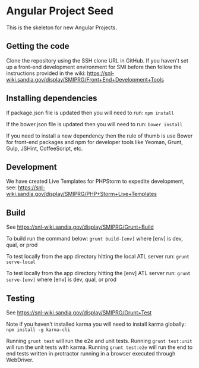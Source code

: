 # Angular Project Seed

This is the skeleton for new Angular Projects.

## Getting the code

Clone the repository using the SSH clone URL in GitHub. If you haven't set up a front-end development environment for SMI before then follow the instructions provided in the wiki: https://snl-wiki.sandia.gov/display/SMIPRG/Front+End+Development+Tools


## Installing dependencies

If package.json file is updated then you will need to run:
     `npm install`


If the bower.json file is updated then you will need to run:
     `bower install`

If you need to install a new dependency then the rule of thumb is use Bower for front-end packages and npm for developer tools like Yeoman, Grunt, Gulp, JSHint, CoffeeScript, etc.

## Development
We have created Live Templates for PHPStorm to expedite development, see: https://snl-wiki.sandia.gov/display/SMIPRG/PHP+Storm+Live+Templates


## Build
See https://snl-wiki.sandia.gov/display/SMIPRG/Grunt+Build

 To build run the command below:
   `grunt build-[env]` where [env] is dev, qual, or prod

 To test locally from the app directory hitting the local ATL server run:
   `grunt serve-local`

 To test locally from the app directory hitting the [env] ATL server run:
   `grunt serve-[env]` where [env] is dev, qual, or prod

## Testing
See https://snl-wiki.sandia.gov/display/SMIPRG/Grunt+Test

 Note if you haven't installed karma you will need to install karma globally:
   `npm install -g karma-cli`

 Running `grunt test` will run the e2e and unit tests.
 Running `grunt test:unit` will run the unit tests with karma.
 Running `grunt test:e2e` will run the end to end tests written in protractor running in a browser executed through WebDriver.
